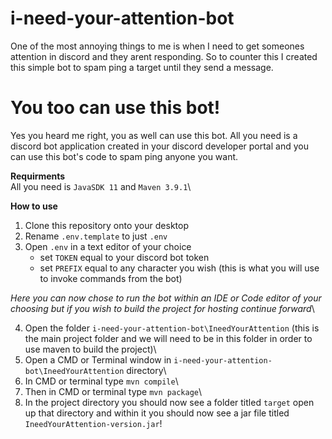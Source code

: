 # i-need-your-attention-bot
One of the most annoying things to me is when I need to get someones attention in discord and they arent responding. So to counter this I created this simple bot to spam ping a target until they send a message.

# You too can use this bot!
Yes you heard me right, you as well can use this bot. All you need is a discord bot application created in your discord developer portal and you can use this bot's code to spam ping anyone you want.

**Requirments**\
All you need is ```JavaSDK 11``` and ```Maven 3.9.1```\

**How to use**
1. Clone this repository onto your desktop 
2. Rename ```.env.template``` to just ```.env```
3. Open ```.env``` in a text editor of your choice
   - set ```TOKEN``` equal to your discord bot token
   - set ```PREFIX``` equal to any character you wish (this is what you will use to invoke commands from the bot)

*Here you can now chose to run the bot within an IDE or Code editor of your choosing but if you wish to build the project for hosting continue forward*\

4. Open the folder ```i-need-your-attention-bot\IneedYourAttention``` (this is the main project folder and we will need to be in this folder in order to use maven to build the project)\
5. Open a CMD or Terminal window in ```i-need-your-attention-bot\IneedYourAttention``` directory\
6. In CMD or terminal type ```mvn compile```\
7. Then in CMD or terminal type ```mvn package```\
8. In the project directory you should now see a folder titled ```target``` open up that directory and within it you should now see a jar file titled ```IneedYourAttention-version.jar```!
